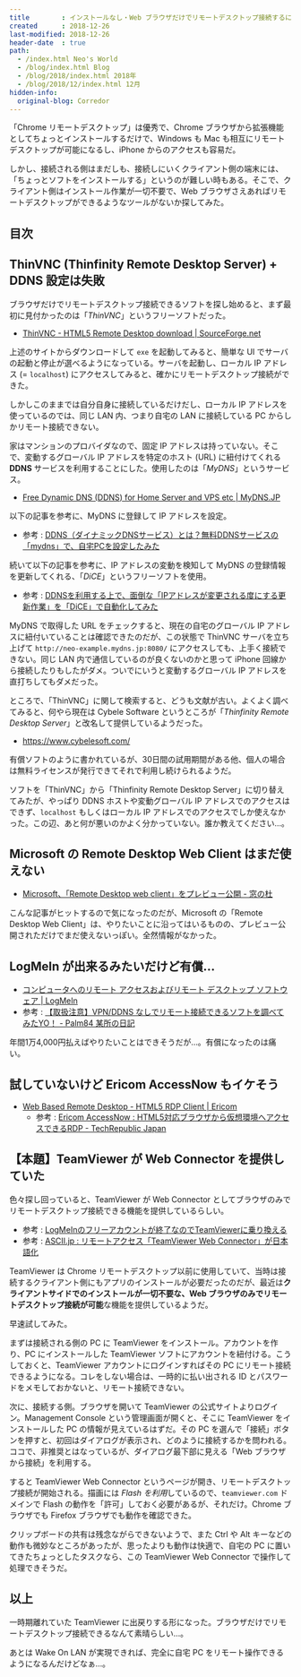 ```yaml
---
title        : インストールなし・Web ブラウザだけでリモートデスクトップ接続するには TeamViewer Web Connector が良かった
created      : 2018-12-26
last-modified: 2018-12-26
header-date  : true
path:
  - /index.html Neo's World
  - /blog/index.html Blog
  - /blog/2018/index.html 2018年
  - /blog/2018/12/index.html 12月
hidden-info:
  original-blog: Corredor
---
```


「Chrome リモートデスクトップ」は優秀で、Chrome ブラウザから拡張機能としてちょっとインストールするだけで、Windows も Mac も相互にリモートデスクトップが可能になるし、iPhone からのアクセスも容易だ。

しかし、接続される側はまだしも、接続しにいくクライアント側の端末には、「ちょっとソフトをインストールする」というのが難しい時もある。そこで、クライアント側はインストール作業が一切不要で、Web ブラウザさえあればリモートデスクトップができるようなツールがないか探してみた。

## 目次

## ThinVNC (Thinfinity Remote Desktop Server) + DDNS 設定は失敗

ブラウザだけでリモートデスクトップ接続できるソフトを探し始めると、まず最初に見付かったのは「*ThinVNC*」というフリーソフトだった。

- [ThinVNC - HTML5 Remote Desktop download | SourceForge.net](https://sourceforge.net/projects/thinvnc/)

上述のサイトからダウンロードして `exe` を起動してみると、簡単な UI でサーバの起動と停止が選べるようになっている。サーバを起動し、ローカル IP アドレス (= `localhost`) にアクセスしてみると、確かにリモートデスクトップ接続ができた。

しかしこのままでは自分自身に接続しているだけだし、ローカル IP アドレスを使っているのでは、同じ LAN 内、つまり自宅の LAN に接続している PC からしかリモート接続できない。

家はマンションのプロバイダなので、固定 IP アドレスは持っていない。そこで、変動するグローバル IP アドレスを特定のホスト (URL) に紐付けてくれる **DDNS** サービスを利用することにした。使用したのは「*MyDNS*」というサービス。

- [Free Dynamic DNS (DDNS) for Home Server and VPS etc | MyDNS.JP](https://www.mydns.jp/)

以下の記事を参考に、MyDNS に登録して IP アドレスを設定。

- 参考 : [DDNS（ダイナミックDNSサービス）とは？無料DDNSサービスの「mydns」で、自宅PCを設定したみた](https://viral-community.com/other-it/ddns-mydns-2060/)

続いて以下の記事を参考に、IP アドレスの変動を検知して MyDNS の登録情報を更新してくれる、「*DiCE*」というフリーソフトを使用。

- 参考 : [DDNSを利用する上で、面倒な「IPアドレスが変更される度にする更新作業」を「DiCE」で自動化してみた](https://viral-community.com/other-it/ddns-dice-2101/)

MyDNS で取得した URL をチェックすると、現在の自宅のグローバル IP アドレスに紐付いていることは確認できたのだが、この状態で ThinVNC サーバを立ち上げて `http://neo-example.mydns.jp:8080/` にアクセスしても、上手く接続できない。同じ LAN 内で通信しているのが良くないのかと思って iPhone 回線から接続したりもしたがダメ。ついでにいうと変動するグローバル IP アドレスを直打ちしてもダメだった。

ところで、「ThinVNC」に関して検索すると、どうも文献が古い。よくよく調べてみると、何やら現在は Cybele Software というところが「*Thinfinity Remote Desktop Server*」と改名して提供しているようだった。

- <https://www.cybelesoft.com/>

有償ソフトのように書かれているが、30日間の試用期間がある他、個人の場合は無料ライセンスが発行できてそれで利用し続けられるようだ。

ソフトを「ThinVNC」から「Thinfinity Remote Desktop Server」に切り替えてみたが、やっぱり DDNS ホストや変動グローバル IP アドレスでのアクセスはできず、`localhost` もしくはローカル IP アドレスでのアクセスでしか使えなかった。この辺、あと何が悪いのかよく分かっていない。誰か教えてください…。

## Microsoft の Remote Desktop Web Client はまだ使えない

- [Microsoft、「Remote Desktop web client」をプレビュー公開 - 窓の杜](https://forest.watch.impress.co.jp/docs/news/1114252.html)

こんな記事がヒットするので気になったのだが、Microsoft の「Remote Desktop Web Client」は、やりたいことに沿ってはいるものの、プレビュー公開されただけでまだ使えないっぽい。全然情報がなかった。

## LogMeIn が出来るみたいだけど有償…

- [コンピュータへのリモート アクセスおよびリモート デスクトップ ソフトウェア | LogMeIn](https://www.logmein.com/ja)
- 参考 : [【取扱注意】VPN/DDNS なしでリモート接続できるソフトを調べてみたYO！ - Palm84 某所の日記](http://d.hatena.ne.jp/palm84/20121217/1355744065)

年間1万4,000円払えばやりたいことはできそうだが…。有償になったのは痛い。

## 試していないけど Ericom AccessNow もイケそう

- [Web Based Remote Desktop - HTML5 RDP Client | Ericom](https://www.ericom.com/access-now/html5-rdp-client/)
  - 参考 : [Ericom AccessNow : HTML5対応ブラウザから仮想環境へアクセスできるRDP - TechRepublic Japan](https://japan.techrepublic.com/article/35073690.htm)

## 【本題】TeamViewer が Web Connector を提供していた

色々探し回っていると、TeamViewer が Web Connector としてブラウザのみでリモートデスクトップ接続できる機能を提供しているらしい。

- 参考 : [LogMeInのフリーアカウントが終了なのでTeamViewerに乗り換える](https://rcmdnk.com/blog/2014/01/21/computer-remote/)
- 参考 : [ASCII.jp : リモートアクセス「TeamViewer Web Connector」が日本語化](http://ascii.jp/elem/000/000/697/697615/)

TeamViewer は Chrome リモートデスクトップ以前に使用していて、当時は接続するクライアント側にもアプリのインストールが必要だったのだが、最近は**クライアントサイドでのインストールが一切不要な、Web ブラウザのみでリモートデスクトップ接続が可能**な機能を提供しているようだ。

早速試してみた。

まずは接続される側の PC に TeamViewer をインストール。アカウントを作り、PC にインストールした TeamViewer ソフトにアカウントを紐付ける。こうしておくと、TeamViewer アカウントにログインすればその PC にリモート接続できるようになる。コレをしない場合は、一時的に払い出される ID とパスワードをメモしておかないと、リモート接続できない。

次に、接続する側。ブラウザを開いて TeamViewer の公式サイトよりログイン。Management Console という管理画面が開くと、そこに TeamViewer をインストールした PC の情報が見えているはずだ。その PC を選んで「接続」ボタンを押すと、初回はダイアログが表示され、どのように接続するかを問われる。ココで、非推奨とはなっているが、ダイアログ最下部に見える「Web ブラウザから接続」を利用する。

すると TeamViewer Web Connector というページが開き、リモートデスクトップ接続が開始される。描画には *Flash を利用*しているので、`teamviewer.com` ドメインで Flash の動作を「許可」しておく必要があるが、それだけ。Chrome ブラウザでも Firefox ブラウザでも動作を確認できた。

クリップボードの共有は残念ながらできないようで、また Ctrl や Alt キーなどの動作も微妙なところがあったが、思ったよりも動作は快適で、自宅の PC に置いてきたちょっとしたタスクなら、この TeamViewer Web Connector で操作して処理できそうだ。

## 以上

一時期離れていた TeamViewer に出戻りする形になった。ブラウザだけでリモートデスクトップ接続できるなんて素晴らしい…。

あとは Wake On LAN が実現できれば、完全に自宅 PC をリモート操作できるようになるんだけどなぁ…。
